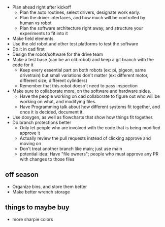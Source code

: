 - Plan ahead right after kickoff
  - Plan the auto routines, select drivers, designate work early. 
  - Plan the driver interfaces, and how much will be controlled by human vs robot
  - Plan the software architecture right away, and structure your experiments to fit into it
- Make field elements
- Use the old robot and other test platforms to test the software
- Do it in cad first
- Design the robot/software for the drive team
- Make a test base (can be an old robot) and keep a git branch with the code for it
  - Keep every essential part on both robots (ex: pi, pigeon, same drivetrain) but small variations don't matter (ex: different motor, different size, different cylinders)
  - Remember that this robot doesn't need to pass inspection 
- Make sure to collaborate more, on the software and hardware sides. 
  - Have the people working on cad collaborate to figure out who will be working on what, and modifying files. 
  - Have Programming talk about how different systems fit together, and once it is decided, document it. 
- Use doxygen, as well as flowcharts that show how things fit together. 
- Do branch protections better
  - Only let people who are involved with the code that is being modified approve it
  - Actually review the pull requests instead of clicking approve and moving on
  - Don't treat another branch like main; just use main
  - potential idea: Have "file owners"; people who must approve any PR with changes to those files


## off season
- Organize bins, and store them better
- Make better wrench storage


## things to maybe buy
- more sharpie colors
